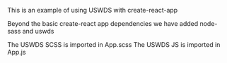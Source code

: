 This is an example of using USWDS with create-react-app

Beyond the basic create-react app dependencies we have added node-sass and uswds

The USWDS SCSS is imported in App.scss
The USWDS JS is imported in App.js

